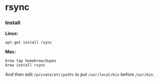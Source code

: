 # rsync

### Install

**Linux:**

```shell
apt-get install rsync
```

**Mac:**

```shell
brew tap homebrew/dupes
brew install rsync
```

And then edit `/private/etc/paths` to put `/usr/local/bin` before `/usr/bin`.
